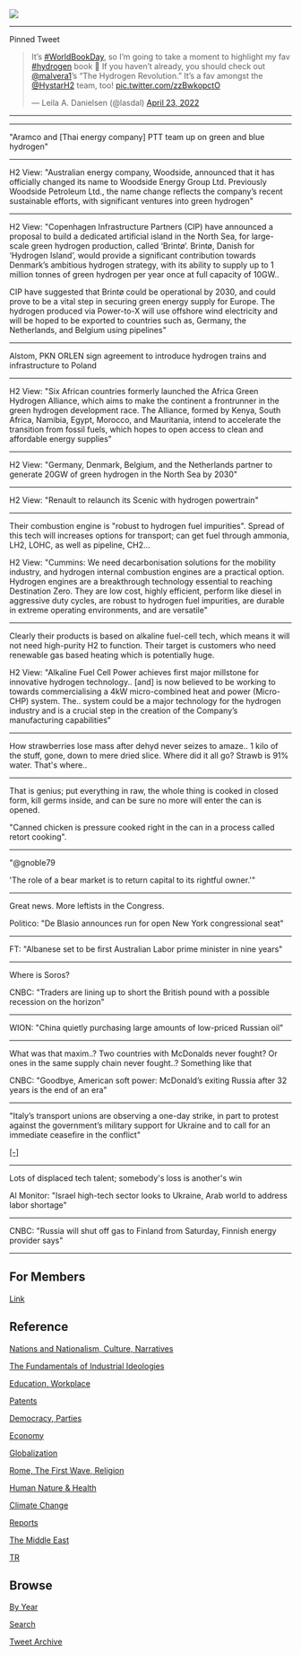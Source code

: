 <img src="https://drive.google.com/uc?export=view&id=1B2wf9R7AMH1d7Vw6e2mucLbIQ5NSjir7"/>

---

Pinned Tweet

<blockquote class="twitter-tweet"><p lang="en" dir="ltr">It’s <a href="https://twitter.com/hashtag/WorldBookDay?src=hash&amp;ref_src=twsrc%5Etfw">#WorldBookDay</a>, so I’m going to take a moment to highlight my fav <a href="https://twitter.com/hashtag/hydrogen?src=hash&amp;ref_src=twsrc%5Etfw">#hydrogen</a> book 📖 If you haven’t already, you should check out <a href="https://twitter.com/malvera1?ref_src=twsrc%5Etfw">@malvera1</a>’s “The Hydrogen Revolution.” It’s a fav amongst the <a href="https://twitter.com/HystarH2?ref_src=twsrc%5Etfw">@HystarH2</a> team, too! <a href="https://t.co/zzBwkopctO">pic.twitter.com/zzBwkopctO</a></p>&mdash; Leila A. Danielsen (@lasdal) <a href="https://twitter.com/lasdal/status/1517920683443081218?ref_src=twsrc%5Etfw">April 23, 2022</a></blockquote> <script async src="https://platform.twitter.com/widgets.js" charset="utf-8"></script>

---


---

"Aramco and [Thai energy company] PTT team up on green and blue hydrogen"

---

H2 View: "Australian energy company, Woodside, announced that it has
officially changed its name to Woodside Energy Group Ltd. Previously
Woodside Petroleum Ltd., the name change reflects the company’s recent
sustainable efforts, with significant ventures into green hydrogen"

---

H2 View: "Copenhagen Infrastructure Partners (CIP) have announced a
proposal to build a dedicated artificial island in the North Sea, for
large-scale green hydrogen production, called ‘Brintø’. Brintø, Danish
for ‘Hydrogen Island’, would provide a significant contribution
towards Denmark’s ambitious hydrogen strategy, with its ability to
supply up to 1 million tonnes of green hydrogen per year once at full
capacity of 10GW..

CIP have suggested that Brintø could be operational by 2030, and could
prove to be a vital step in securing green energy supply for
Europe. The hydrogen produced via Power-to-X will use offshore wind
electricity and will be hoped to be exported to countries such as,
Germany, the Netherlands, and Belgium using pipelines"

---

Alstom, PKN ORLEN sign agreement to introduce hydrogen trains and
infrastructure to Poland

---

H2 View: "Six African countries formerly launched the Africa Green
Hydrogen Alliance, which aims to make the continent a frontrunner in
the green hydrogen development race. The Alliance, formed by Kenya,
South Africa, Namibia, Egypt, Morocco, and Mauritania, intend to
accelerate the transition from fossil fuels, which hopes to open
access to clean and affordable energy supplies"

---

H2 View: "Germany, Denmark, Belgium, and the Netherlands partner to
generate 20GW of green hydrogen in the North Sea by 2030"

---

H2 View: "Renault to relaunch its Scenic with hydrogen powertrain"

---

Their combustion engine is "robust to hydrogen fuel
impurities". Spread of this tech will increases options for transport;
can get fuel through ammonia, LH2, LOHC, as well as pipeline, CH2...

H2 View: "Cummins: We need decarbonisation solutions for the mobility
industry, and hydrogen internal combustion engines are a practical
option. Hydrogen engines are a breakthrough technology essential to
reaching Destination Zero. They are low cost, highly efficient,
perform like diesel in aggressive duty cycles, are robust to hydrogen
fuel impurities, are durable in extreme operating environments, and
are versatile"

---

Clearly their products is based on alkaline fuel-cell tech, which
means it will not need high-purity H2 to function. Their target is
customers who need renewable gas based heating which is potentially
huge.

H2 View: "Alkaline Fuel Cell Power achieves first major millstone for
innovative hydrogen technology.. [and] is now believed to be working
to towards commercialising a 4kW micro-combined heat and power
(Micro-CHP) system. The.. system could be a major technology for the
hydrogen industry and is a crucial step in the creation of the
Company’s manufacturing capabilities"

---

How strawberries lose mass after dehyd never seizes to amaze..  1 kilo
of the stuff, gone, down to mere dried slice. Where did it all go?
Strawb is 91% water. That's where..

---

That is genius; put everything in raw, the whole thing is cooked
in closed form, kill germs inside, and can be sure no more will
enter the can is opened. 

"Canned chicken is pressure cooked right in the can in a process called
retort cooking".

---

"@gnoble79

'The role of a bear market is to return capital to its rightful owner.'"

---

Great news. More leftists in the Congress.

Politico: "De Blasio announces run for open New York congressional seat"

---

FT: "Albanese set to be first Australian Labor prime minister in nine years"

---

Where is Soros?

CNBC: "Traders are lining up to short the British pound with a
possible recession on the horizon"

---

WION: "China quietly purchasing large amounts of low-priced Russian oil"

---

What was that maxim..? Two countries with McDonalds never fought? Or
ones in the same supply chain never fought..? Something like that

CNBC: "Goodbye, American soft power: McDonald’s exiting Russia after 32 years
is the end of an era"

---

"Italy’s transport unions are observing a one-day strike, in part to
protest against the government’s military support for Ukraine and to
call for an immediate ceasefire in the conflict"

[[-]](https://on.ft.com/3PKCsxp)

---

Lots of displaced tech talent; somebody's loss is another's win

Al Monitor: "Israel high-tech sector looks to Ukraine, Arab world to
address labor shortage"

---

CNBC: "Russia will shut off gas to Finland from Saturday, Finnish
energy provider says"

---

## For Members

[Link](https://thirdwave-members.herokuapp.com)

## Reference

[Nations and Nationalism, Culture, Narratives](/2013/02/nations-and-nationalism.md)

[The Fundamentals of Industrial Ideologies](/2011/04/fundamentals-of-industrial-ideologies.md)

[Education, Workplace](2017/09/education-workplace.md)

[Patents](/2018/09/patents.md)

[Democracy, Parties](/2016/11/democracy.md)

[Economy](/2018/05/economy.md)

[Globalization](/2018/09/globalization.md)

[Rome, The First Wave, Religion](/2017/12/rome.md)

[Human Nature & Health](/2020/07/human-nature.md)

[Climate Change](/2018/12/climate.md)

[Reports](/2019/05/reports.md)

[The Middle East](/2019/07/middleeast.md)

[TR](../tr)

## Browse

[By Year](years.md)

[Search](search.html)

[Tweet Archive](/tweets/README.md)


